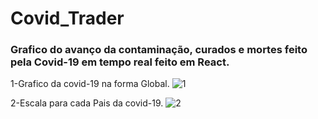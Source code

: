 # Covid_Trader 
 <h3>Grafico do avanço da contaminação, curados e mortes feito pela Covid-19 em tempo real feito em React.</h3>
 

1-Grafico da covid-19 na forma Global.
![1](https://user-images.githubusercontent.com/49817182/80321849-faf0a180-87f6-11ea-91bb-7b184a491eae.png)


2-Escala para cada Pais da covid-19.
![2](https://user-images.githubusercontent.com/49817182/80322002-2fb12880-87f8-11ea-978c-8e16371d8b35.png)

